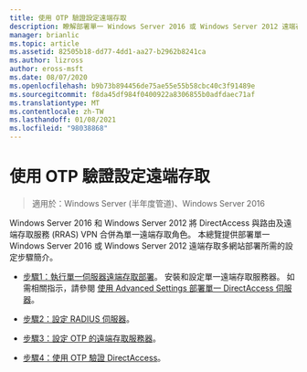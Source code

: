 ```yaml
---
title: 使用 OTP 驗證設定遠端存取
description: 瞭解部署單一 Windows Server 2016 或 Windows Server 2012 遠端存取多網站部署所需的設定步驟。
manager: brianlic
ms.topic: article
ms.assetid: 82505b18-dd77-4dd1-aa27-b2962b8241ca
ms.author: lizross
author: eross-msft
ms.date: 08/07/2020
ms.openlocfilehash: b9b73b894456de75ae55e55b58cbc40c3f91489e
ms.sourcegitcommit: f8da45df984f0400922a8306855b0adfdaec71af
ms.translationtype: MT
ms.contentlocale: zh-TW
ms.lasthandoff: 01/08/2021
ms.locfileid: "98038868"
---
```

# <a name="configure-remote-access-with-otp-authentication"></a>使用 OTP 驗證設定遠端存取

>適用於：Windows Server (半年度管道)、Windows Server 2016

 Windows Server 2016 和 Windows Server 2012 將 DirectAccess 與路由及遠端存取服務 (RRAS) VPN 合併為單一遠端存取角色。 本總覽提供部署單一 Windows Server 2016 或 Windows Server 2012 遠端存取多網站部署所需的設定步驟簡介。


- [步驟1：執行單一伺服器遠端存取部署](../../multisite/configure/Step-1-Implement-a-Single-Server-Remote-Access-Deployment.md)。 安裝和設定單一遠端存取服務器。 如需相關指示，請參閱 [使用 Advanced Settings 部署單一 DirectAccess 伺服器](../../../directaccess/single-server-advanced/deploy-a-single-directaccess-server-with-advanced-settings.md)。

- [步驟2：設定 RADIUS 伺服器](Step-2-Configure-the-RADIUS-Server.md)。

- [步驟3：設定 OTP 的遠端存取服務器](Step-3-Configure-the-Remote-Access-Server-for-OTP.md)。

- [步驟4：使用 OTP 驗證 DirectAccess](Step-4-Verify-DirectAccess-with-OTP.md)。

